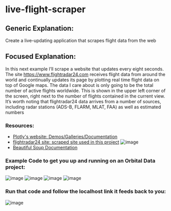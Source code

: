 # live-flight-scraper

## Generic Explanation:
Create a live-updating application that scrapes flight data from the web

## Focused Explanation:
In this next example I’ll scrape a website that updates every eight seconds. The site https://www.flightradar24.com receives flight data from around the world and continually updates its page by plotting real time flight data on top of Google maps.
The data I care about is only going to be the total number of active flights worldwide. This is shown in the upper left corner of the screen, right next to the number of flights contained in the current view. It’s worth noting that flightradar24 data arrives from a number of sources, including radar stations (ADS-B, FLARM, MLAT, FAA) as well as estimated numbers



### Resources: 
*   [Plotly's website: Demos/Galleries/Documentation](https://plotly.com/)
*   [flightradar24 site: scraped site used in this project](https://www.flightradar24.com/17.21,-53.26/3)
![image](https://user-images.githubusercontent.com/59450769/184566777-58862258-2e64-43df-88c8-0e3f09a18894.png)
*   [Beautiful Soup Documentation](https://www.crummy.com/software/BeautifulSoup/bs4/doc/)


### Example Code to get you up and running on an Orbital Data project:

![image](https://user-images.githubusercontent.com/59450769/184566130-a4552720-318e-4747-9a1c-f6716f9e7c1d.png)
![image](https://user-images.githubusercontent.com/59450769/184566190-9192c0e3-0c96-4210-aa8b-d3b54a98457a.png)
![image](https://user-images.githubusercontent.com/59450769/184566235-ef99bb45-262c-4d83-af19-c11a271dac1d.png)
![image](https://user-images.githubusercontent.com/59450769/184566272-04d7ed6b-4e6a-4320-89e2-750bc0afc8f4.png)

### Run that code and follow the localhost link it feeds back to you: 
![image](https://user-images.githubusercontent.com/59450769/184566431-d2aece03-7565-409d-9e79-93e97b0e06aa.png)
